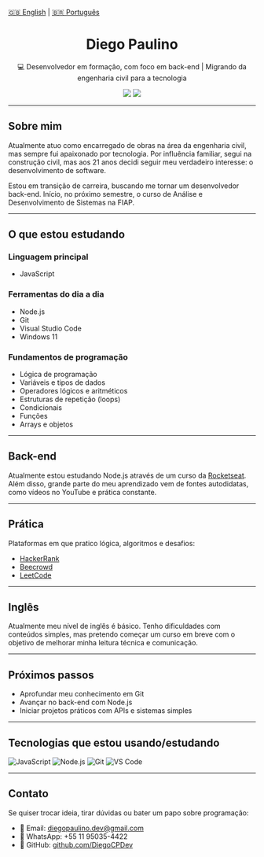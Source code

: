[🇬🇧 English](README.en.md) | [🇧🇷 Português](README.md)

<h1 align="center">Diego Paulino</h1>
<p align="center">💻 Desenvolvedor em formação, com foco em back-end | Migrando da engenharia civil para a tecnologia</p>

<p align="center">
  <a href="https://github.com/DiegoCPDev" target="_blank"><img src="https://img.shields.io/badge/GitHub-DiegoCPDev-181717?style=flat&logo=github" /></a>
  <a href="mailto:diegopaulino.dev@gmail.com"><img src="https://img.shields.io/badge/Email-diegopaulino.dev@gmail.com-blue?style=flat&logo=gmail" /></a>
</p>

---

## Sobre mim

Atualmente atuo como encarregado de obras na área da engenharia civil, mas sempre fui apaixonado por tecnologia. Por influência familiar, segui na construção civil, mas aos 21 anos decidi seguir meu verdadeiro interesse: o desenvolvimento de software.

Estou em transição de carreira, buscando me tornar um desenvolvedor back-end. Início, no próximo semestre, o curso de Análise e Desenvolvimento de Sistemas na FIAP.

---

## O que estou estudando

### Linguagem principal
- JavaScript

### Ferramentas do dia a dia
- Node.js
- Git
- Visual Studio Code
- Windows 11

### Fundamentos de programação
- Lógica de programação
- Variáveis e tipos de dados
- Operadores lógicos e aritméticos
- Estruturas de repetição (loops)
- Condicionais
- Funções
- Arrays e objetos

---

## Back-end

Atualmente estou estudando Node.js através de um curso da [Rocketseat](https://www.rocketseat.com.br). Além disso, grande parte do meu aprendizado vem de fontes autodidatas, como vídeos no YouTube e prática constante.

---

## Prática

Plataformas em que pratico lógica, algoritmos e desafios:

- [HackerRank](https://www.hackerrank.com/)
- [Beecrowd](https://www.beecrowd.com.br/)
- [LeetCode](https://leetcode.com/)

---

## Inglês

Atualmente meu nível de inglês é básico. Tenho dificuldades com conteúdos simples, mas pretendo começar um curso em breve com o objetivo de melhorar minha leitura técnica e comunicação.

---

## Próximos passos

- Aprofundar meu conhecimento em Git
- Avançar no back-end com Node.js
- Iniciar projetos práticos com APIs e sistemas simples

---

## Tecnologias que estou usando/estudando

![JavaScript](https://img.shields.io/badge/JavaScript-F7DF1E?style=flat&logo=javascript&logoColor=black)
![Node.js](https://img.shields.io/badge/Node.js-339933?style=flat&logo=node.js&logoColor=white)
![Git](https://img.shields.io/badge/Git-F05032?style=flat&logo=git&logoColor=white)
![VS Code](https://img.shields.io/badge/VS%20Code-007ACC?style=flat&logo=visual-studio-code&logoColor=white)

---

## Contato

Se quiser trocar ideia, tirar dúvidas ou bater um papo sobre programação:

- 📧 Email: diegopaulino.dev@gmail.com  
- 📱 WhatsApp: +55 11 95035-4422  
- 🐙 GitHub: [github.com/DiegoCPDev](https://github.com/DiegoCPDev)
